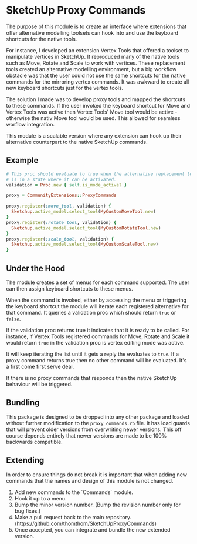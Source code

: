 SketchUp Proxy Commands
=======================

The purpose of this module is to create an interface where extensions that offer
alternative modelling toolsets can hook into and use the keyboard shortcuts for
the native tools.

For instance, I developed an extension Vertex Tools that offered a toolset to
manipulate vertices in SketchUp. It reproduced many of the native tools such as
Move, Rotate and Scale to work with vertices. These replacement tools created
an alternative modelling environment, but a big workflow obstacle was that the
user could not use the same shortcuts for the native commands for the mirroring
vertex commands. It was awkward to create all new keyboard shortcuts just for
the vertex tools.

The solution I made was to develop proxy tools and mapped the shortcuts to these
commands. If the user invoked the keyboard shortcut for Move and Vertex Tools
was active then Vertex Tools' Move tool would be active - otherwise the nativ
Move tool would be used. This allowed for seamless worflow integration.

This module is a scalable version where any extension can hook up their
alternative counterpart to the native SketchUp commands.

Example
-------

```ruby
# This proc should evaluate to true when the alternative replacement tool
# is in a state where it can be activated.
validation = Proc.new { self.is_mode_active? }

proxy = CommunityExtensions::ProxyCommands

proxy.register(:move_tool, validation) {
  Sketchup.active_model.select_tool(MyCustomMoveTool.new)
}
proxy.register(:rotate_tool, validation) {
  Sketchup.active_model.select_tool(MyCustomRotateTool.new)
}
proxy.register(:scale_tool, validation) {
  Sketchup.active_model.select_tool(MyCustomScaleTool.new)
}
```

Under the Hood
--------------

The module creates a set of menus for each command supported. The user can then
assign keyboard shortcuts to these menus.

When the command is invoked, either by accessing the menu or triggering the 
keyboard shortcut the module will iterate each registered alternative for that
command. It queries a validation proc which should return `true` or `false`.

If the validation proc returns true it indicates that it is ready to be called.
For instance, if Vertex Tools registered commands for Move, Rotate and Scale it
would return `true` in the validation proc is vertex editing mode was active.

It will keep iterating the list until it gets a reply the evaluates to `true`.
If a proxy command returns true then no other command will be evaluated. It's a
first come first serve deal.

If there is no proxy commands that responds then the native SketchUp behaviour
will be triggered.

Bundling
--------

This package is designed to be dropped into any other package and loaded without
further modification to the `proxy_commands.rb` file. It has load guards that
will prevent older versions from overwriting newer versions. This off course
depends entirely that newer versions are made to be 100% backwards compatible.

Extending
---------

In order to ensure things do not break it is important that when adding new
commands that the names and design of this module is not changed.

1. Add new commands to the ´Commands´ module.
2. Hook it up to a menu.
3. Bump the minor version number. (Bump the revision number only for bug fixes.)
4. Make a pull request back to the main repository.
   (https://github.com/thomthom/SketchUpProxyCommands)
5. Once accepted, you can integrate and bundle the new extended version.